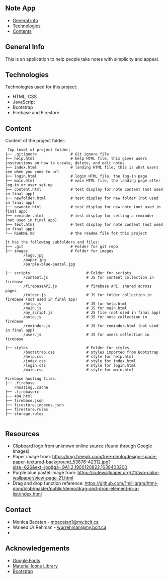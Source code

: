 ## Note App

* [General info](#general-info)
* [Technologies](#technologies)
* [Contents](#content)

## General Info
This is an application to help people take notes with simplicity and appeal.
	
## Technologies
Technologies used for this project:
* HTML, CSS
* JavaScript
* Bootstrap
* Firebase and Firestore 
	
## Content
Content of the project folder:

```
 Top level of project folder: 
├── .gitignore               # Git ignore file
├── help.html                # help HTML file, this gives users instructions on how to create, delete, and edit notes
├── index.html               # landing HTML file, this is what users see when you come to url
├── login.html               # login HTML file, the log-in page
├── main.html                # main HTML file, the landing page after log-in or user set-up
├── content.html             # test display for note content (not used in final app)
├── newfolder.html           # test display for new folder (not used in final app)
├── newnote.html             # test display for new note (not used in final app)
├── reminder.html            # test display for setting a reminder (not used in final app)
├── test.html                # test display for note content (not used in final app)
└── README.md                # the readme file for this project

It has the following subfolders and files:
├── .git                     # Folder for git repo
├── images                   # Folder for images
        /logo.jpg
        /paper.jpg
        /purple-blue-pastel.jpg
        
├── scripts                         # Folder for scripts
        /content.js                 # JS for content collection in firebase
        /firebaseAPI.js             # firebase API, shared across pages
        /folder.js                  # JS for folder collection in firebase (not used in final app)
        /help.js                    # JS for help.html
        /main.js                    # JS for main.html
        /my_script.js               # JS file (not used in final app)
        /note.js                    # JS for note collection in firebase
        /reminder.js                # JS for reminder.html (not used in final app)
        /user.js                    # JS for users collection in firebase

├── styles                          # Folder for styles
        /bootstrap.css              # styles imported from Bootstrap
        /help.css                   # style for help.html
        /index.css                  # style for index.html
        /login.css                  # style for login.html
        /main.css                   # style for main.html

Firebase hosting files: 
├── .firebase
	/hosting..cache
├── .firebaserc
├── 404.html
├── firebase.json
├── firestore.indexes.json
├── firestore.rules
├── storage.rules


```


## Resources
- Clipboard logo from unknown online source (found through Google Images)
- Paper image from: https://img.freepik.com/free-photo/design-space-paper-textured-background_53876-42312.jpg?size=626&ext=jpg&ga=GA1.2.1900120822.1638403200
- Purple blue pastel image from: https://cutewallpaper.org/21/two-color-wallpaper/view-page-21.html
- Drag and drop function reference: https://github.com/1milligram/html-dom/blob/master/public/demo/drag-and-drop-element-in-a-list/index.html

## Contact 
* Monica Bacatan - mbacatan1@my.bcit.ca 
* Waleed Ur Rehman - wurrehman@my.bcit.ca
* ...

## Acknowledgements 
* <a href="https://fonts.google.com/">Google Fonts</a>
* <a href="https://fonts.google.com/icons">Material Icons Library</a>
* <a href="https://getbootstrap.com/">Bootstrap</a>
